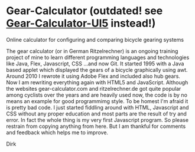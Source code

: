 # Gear-Calculator (outdated! see [Gear-Calculator-UI5](../Gear-Calculator-UI5/) instead!)
Online calculator for configuring and comparing bicycle gearing systems

The gear calculator (or in German Ritzelrechner) is an ongoing training project of mine to learn different programming languages and technologies like Java, Flex, Javascript, CSS ...and now Git.
It started 1995 with a Java based applet which displayed the gears of a bicycle graphically using awt. Around 2010 I rewrote it using Adobe Flex and included also hub gears. Now I am rewriting everything again with HTML5 and JavaScript.
Although the websites gear-calculator.com and ritzelrechner.de got quite popular among cyclists over the years and are heavily used now, the code is by no means an example for good programmimg style. To be homest I'm afraid it is pretty bad code. I just started fiddling around with HTML, Javascript and CSS without any proper education and most parts are the result of try and error. In fact the whole thing is my very first Javascript program.
So please restrain from copying anything from here. But I am thankful for comments and feedback which helps me to improve.  

Dirk
